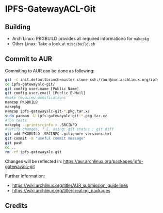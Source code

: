 # IPFS-GatewayACL-Git



## Building

- Arch Linux: PKGBUILD provides all required informationo for `makepkg` 
- Other Linux: Take a look at `misc/build.sh`

## Commit to AUR

Commiting to AUR can be done as following:

```bash
git -c init.defaultbranch=master clone ssh://aur@aur.archlinux.org/ipfs-gatewayalc-git.git 
cd ipfs-gatewayalc-git/
git config user.name [Public Name]
git config user.email [Public E-Mail]
#make required modifications
namcap PKGBUILD
makepkg
namcap ipfs-gatewayalc-git-*.pkg.tar.xz
sudo pacman -U ipfs-gatewayalc-git-*.pkg.tar.xz
#run tests
makepkg --printsrcinfo > .SRCINFO
#verify changes, f.E. using: git status ; git diff
git add PKGBUILD .SRCINFO .gitignore versions.txt
git commit -m "useful commit message"
git push
cd ..
rm -rf ipfs-gatewayalc-git
```

Changes will be reflected in: https://aur.archlinux.org/packages/ipfs-gatewayalc-git

Further Information:

- https://wiki.archlinux.org/title/AUR_submission_guidelines
- https://wiki.archlinux.org/title/creating_packages


## Credits
